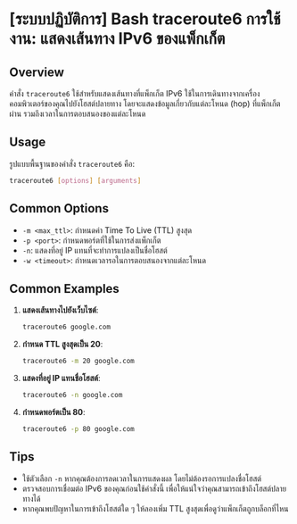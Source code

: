 # [ระบบปฏิบัติการ] Bash traceroute6 การใช้งาน: แสดงเส้นทาง IPv6 ของแพ็กเก็ต

## Overview
คำสั่ง `traceroute6` ใช้สำหรับแสดงเส้นทางที่แพ็กเก็ต IPv6 ใช้ในการเดินทางจากเครื่องคอมพิวเตอร์ของคุณไปยังโฮสต์ปลายทาง โดยจะแสดงข้อมูลเกี่ยวกับแต่ละโหนด (hop) ที่แพ็กเก็ตผ่าน รวมถึงเวลาในการตอบสนองของแต่ละโหนด

## Usage
รูปแบบพื้นฐานของคำสั่ง `traceroute6` คือ:

```bash
traceroute6 [options] [arguments]
```

## Common Options
- `-m <max_ttl>`: กำหนดค่า Time To Live (TTL) สูงสุด
- `-p <port>`: กำหนดพอร์ตที่ใช้ในการส่งแพ็กเก็ต
- `-n`: แสดงที่อยู่ IP แทนที่จะทำการแปลงเป็นชื่อโฮสต์
- `-w <timeout>`: กำหนดเวลารอในการตอบสนองจากแต่ละโหนด

## Common Examples
1. **แสดงเส้นทางไปยังเว็บไซต์**:
   ```bash
   traceroute6 google.com
   ```

2. **กำหนด TTL สูงสุดเป็น 20**:
   ```bash
   traceroute6 -m 20 google.com
   ```

3. **แสดงที่อยู่ IP แทนชื่อโฮสต์**:
   ```bash
   traceroute6 -n google.com
   ```

4. **กำหนดพอร์ตเป็น 80**:
   ```bash
   traceroute6 -p 80 google.com
   ```

## Tips
- ใช้ตัวเลือก `-n` หากคุณต้องการลดเวลาในการแสดงผล โดยไม่ต้องรอการแปลงชื่อโฮสต์
- ตรวจสอบการเชื่อมต่อ IPv6 ของคุณก่อนใช้คำสั่งนี้ เพื่อให้แน่ใจว่าคุณสามารถเข้าถึงโฮสต์ปลายทางได้
- หากคุณพบปัญหาในการเข้าถึงโฮสต์ใด ๆ ให้ลองเพิ่ม TTL สูงสุดเพื่อดูว่าแพ็กเก็ตถูกบล็อกที่ไหน